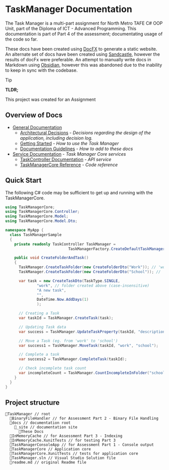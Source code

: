 # TaskManager Documentation

The Task Manager is a multi-part assignment for North Metro TAFE C# OOP Unit, part of the Diploma of ICT - Advanced Programming.
This documentation is part of Part 4 of the assessment; documentating usage of the code so far.

These docs have been created using [DocFX](https://dotnet.github.io/docfx/index.html) to generate a static website.
An alternate set of docs have been created using [Sandcastle](https://ewsoftware.github.io/SHFB/html/bd1ddb51-1c4f-434f-bb1a-ce2135d3a909.htm), however the results of docFx were preferable.
An attempt to manually write docs in Markdown using [Obsidian](https://obsidian.md/), however this was abandoned due to the inability to keep in sync with the codebase.

> [!TIP]
>
> **TLDR;**
>
> This project was created for an Assignment

## Overview of Docs

- [General Documentation](./general/README.md)
  - [Architectural Decisions](./general/architecture-decisions/README.md) - *Decisions regarding the design of the application, including decision log.*
  - [Getting Started](./general/getting-started/README.md) - *How to use the Task Manager*
  - [Documentation Guidelines](./general/guidelines/README.md) - *How to add to these docs*
- [Service Documentation](./services/README.md) - *Task Manager Core services*
  - [TaskController Documentation](./services/TaskController/README.md) - *API service*
  - [TaskManagerCore Reference](xref:TaskManagerCore) - *Code reference*

## Quick Start

The following C# code may be sufficient to get up and running with the TaskManagerCore.

```c#
using TaskManagerCore;
using TaskManagerCore.Controller;
using TaskManagerCore.Model;
using TaskManagerCore.Model.Dto;

namespace MyApp {
  class TaskManagerSample
  {
    private readonly TaskController TaskManager =
                            TaskManagerFactory.CreateDefaultTaskManager();

    public void CreateFolderAndTask()
    {
      TaskManager.CreateTaskFolder(new CreateFolderDto("Work")); // 'work' folder
      TaskManager.CreateTaskFolder(new CreateFolderDto("School")); // 'school' folder

      var task = new CreateTaskDto(TaskType.SINGLE,
              "work", // folder created above (case-insensitive)
              "A new task",
              "",
              DateTime.Now.AddDays(1)
              );

      // Creating a Task
      var taskId = TaskManager.CreateTask(task);

      // Updating Task data
      var success = TaskManager.UpdateTaskProperty(taskId, "description", "Project Due");

      // Move a Task (eg. from 'work' to 'school')
      var success1 = TaskManager.MoveTask(taskId, "work", "school");

      // Complete a task
      var success2 = TaskManager.CompleteTask(taskId);

      // Check incomplete task count
      var incompleteCount = TaskManager.CountIncompleteInFolder("school");
    }
  }
}
```

## Project structure

```xaml
📂TaskManager // root
  📂BinaryFileHandler // for Assessment Part 2 - Binary File Handling
  📂docs // documentation root
    📂_site // documentation site
      📄These Docs
  📂InMemoryCache // for Assessment Part 3 - Indexing
  📂InMemoryCache.XunitTests // for testing Part 3
  📂TaskManagerConsoleApp // for Assessment Part 1 - Console output
  📂TaskManagerCore // Application core
  📂TaskManagerCore.XunitTests // tests for application core
  📄TaskManager.sln // Visual Studio Solution file
  📄readme.md // original Readme file
```